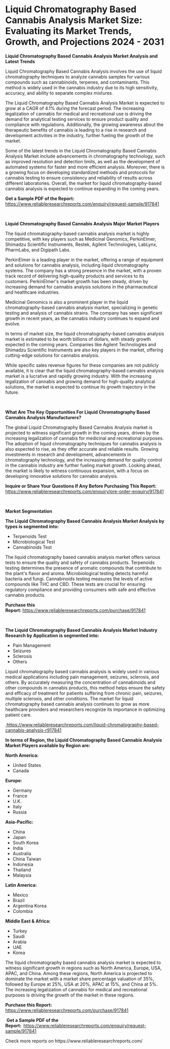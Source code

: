 <p><h1>Liquid Chromatography Based Cannabis Analysis Market Size: Evaluating its Market Trends, Growth, and Projections 2024 - 2031</h1></p><p><strong>Liquid Chromatography Based Cannabis Analysis Market Analysis and Latest Trends</strong></p>
<p><p>Liquid Chromatography Based Cannabis Analysis involves the use of liquid chromatography techniques to analyze cannabis samples for various compounds such as cannabinoids, terpenes, and contaminants. This method is widely used in the cannabis industry due to its high sensitivity, accuracy, and ability to separate complex mixtures.</p><p>The Liquid Chromatography Based Cannabis Analysis Market is expected to grow at a CAGR of 4.1% during the forecast period. The increasing legalization of cannabis for medical and recreational use is driving the demand for analytical testing services to ensure product quality and compliance with regulations. Additionally, the growing awareness about the therapeutic benefits of cannabis is leading to a rise in research and development activities in the industry, further fueling the growth of the market.</p><p>Some of the latest trends in the Liquid Chromatography Based Cannabis Analysis Market include advancements in chromatography technology, such as improved resolution and detection limits, as well as the development of automated systems for faster and more efficient analysis. Moreover, there is a growing focus on developing standardized methods and protocols for cannabis testing to ensure consistency and reliability of results across different laboratories. Overall, the market for liquid chromatography-based cannabis analysis is expected to continue expanding in the coming years.</p></p>
<p><strong>Get a Sample PDF of the Report:&nbsp;</strong> <a href="https://www.reliableresearchreports.com/enquiry/request-sample/917841">https://www.reliableresearchreports.com/enquiry/request-sample/917841</a></p>
<p>&nbsp;</p>
<p><strong>Liquid Chromatography Based Cannabis Analysis Major Market Players</strong></p>
<p><p>The liquid chromatography-based cannabis analysis market is highly competitive, with key players such as Medicinal Genomics, PerkinElmer, Shimadzu Scientific Instruments, Restek, Agilent Technologies, LabLynx, PharmLabs, and Digipath Labs. </p><p>PerkinElmer is a leading player in the market, offering a range of equipment and solutions for cannabis analysis, including liquid chromatography systems. The company has a strong presence in the market, with a proven track record of delivering high-quality products and services to its customers. PerkinElmer's market growth has been steady, driven by increasing demand for cannabis analysis solutions in the pharmaceutical and healthcare industries. </p><p>Medicinal Genomics is also a prominent player in the liquid chromatography-based cannabis analysis market, specializing in genetic testing and analysis of cannabis strains. The company has seen significant growth in recent years, as the cannabis industry continues to expand and evolve. </p><p>In terms of market size, the liquid chromatography-based cannabis analysis market is estimated to be worth billions of dollars, with steady growth expected in the coming years. Companies like Agilent Technologies and Shimadzu Scientific Instruments are also key players in the market, offering cutting-edge solutions for cannabis analysis.</p><p>While specific sales revenue figures for these companies are not publicly available, it is clear that the liquid chromatography-based cannabis analysis market is a lucrative and rapidly growing industry. With the increasing legalization of cannabis and growing demand for high-quality analytical solutions, the market is expected to continue its growth trajectory in the future.</p></p>
<p>&nbsp;</p>
<p><strong>What Are The Key Opportunities For Liquid Chromatography Based Cannabis Analysis Manufacturers?</strong></p>
<p><p>The global Liquid Chromatography Based Cannabis Analysis market is projected to witness significant growth in the coming years, driven by the increasing legalization of cannabis for medicinal and recreational purposes. The adoption of liquid chromatography techniques for cannabis analysis is also expected to rise, as they offer accurate and reliable results. Growing investments in research and development, advancements in chromatography technology, and the increasing demand for quality control in the cannabis industry are further fueling market growth. Looking ahead, the market is likely to witness continuous expansion, with a focus on developing innovative solutions for cannabis analysis.</p></p>
<p><strong>Inquire or Share Your Questions If Any Before Purchasing This Report:</strong> <a href="https://www.reliableresearchreports.com/enquiry/pre-order-enquiry/917841">https://www.reliableresearchreports.com/enquiry/pre-order-enquiry/917841</a></p>
<p>&nbsp;</p>
<p><strong>Market Segmentation</strong></p>
<p><strong>The Liquid Chromatography Based Cannabis Analysis Market Analysis by types is segmented into:</strong></p>
<p><ul><li>Terpenoids Test</li><li>Microbiological Test</li><li>Cannabinoids Test</li></ul></p>
<p><p>The liquid chromatography based cannabis analysis market offers various tests to ensure the quality and safety of cannabis products. Terpenoids testing determines the presence of aromatic compounds that contribute to the plant's flavor and aroma. Microbiological testing detects harmful bacteria and fungi. Cannabinoids testing measures the levels of active compounds like THC and CBD. These tests are crucial for ensuring regulatory compliance and providing consumers with safe and effective cannabis products.</p></p>
<p><strong>Purchase this Report:&nbsp;</strong><a href="https://www.reliableresearchreports.com/purchase/917841">https://www.reliableresearchreports.com/purchase/917841</a></p>
<p>&nbsp;</p>
<p><strong>The Liquid Chromatography Based Cannabis Analysis Market Industry Research by Application is segmented into:</strong></p>
<p><ul><li>Pain Management</li><li>Seizures</li><li>Sclerosis</li><li>Others</li></ul></p>
<p><p>Liquid chromatography based cannabis analysis is widely used in various medical applications including pain management, seizures, sclerosis, and others. By accurately measuring the concentration of cannabinoids and other compounds in cannabis products, this method helps ensure the safety and efficacy of treatment for patients suffering from chronic pain, seizures, multiple sclerosis, and other conditions. The market for liquid chromatography based cannabis analysis continues to grow as more healthcare providers and researchers recognize its importance in optimizing patient care.</p></p>
<p><a href="https://www.reliableresearchreports.com/liquid-chromatography-based-cannabis-analysis-r917841">&nbsp;https://www.reliableresearchreports.com/liquid-chromatography-based-cannabis-analysis-r917841</a></p>
<p><strong>In terms of Region, the Liquid Chromatography Based Cannabis Analysis Market Players available by Region are:</strong></p>
<p>
    <p> <strong> North America: </strong>
        <ul>
            <li>United States</li>
            <li>Canada</li>
        </ul>
        </p> 
    <p> <strong> Europe: </strong>
        <ul>
            <li>Germany</li>
            <li>France</li>
            <li>U.K.</li>
            <li>Italy</li>
            <li>Russia</li>
        </ul>
        </p> 
    <p> <strong> Asia-Pacific: </strong>
        <ul>
            <li>China</li>
            <li>Japan</li>
            <li>South Korea</li>
            <li>India</li>
            <li>Australia</li>
            <li>China Taiwan</li>
            <li>Indonesia</li>
            <li>Thailand</li>
            <li>Malaysia</li>
        </ul>
        </p> 
    <p> <strong> Latin America: </strong>
        <ul>
            <li>Mexico</li>
            <li>Brazil</li>
            <li>Argentina Korea</li>
            <li>Colombia</li>
        </ul>
        </p> 
    <p> <strong> Middle East & Africa: </strong>
        <ul>
            <li>Turkey</li>
            <li>Saudi</li>
            <li>Arabia</li>
            <li>UAE</li>
            <li>Korea</li>
        </ul>
    </p>
    </p>
<p><p>The liquid chromatography based cannabis analysis market is expected to witness significant growth in regions such as North America, Europe, USA, APAC, and China. Among these regions, North America is projected to dominate the market with a market share percentage valuation of 35%, followed by Europe at 25%, USA at 20%, APAC at 15%, and China at 5%. The increasing legalization of cannabis for medical and recreational purposes is driving the growth of the market in these regions.</p></p>
<p><strong>Purchase this Report: </strong><a href="https://www.reliableresearchreports.com/purchase/917841">https://www.reliableresearchreports.com/purchase/917841</a></p>
<p>&nbsp;<strong>Get a Sample PDF of the Report:&nbsp;&nbsp;</strong><a href="https://www.reliableresearchreports.com/enquiry/request-sample/917841">https://www.reliableresearchreports.com/enquiry/request-sample/917841</a></p>
<p><strong></strong></p>
<p>Check more reports on https://www.reliableresearchreports.com/</p>